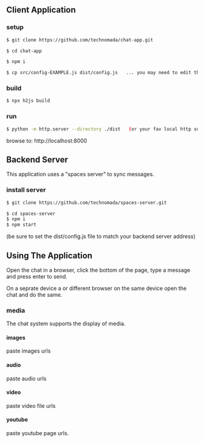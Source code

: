 ## Client Application

### setup
```sh
$ git clone https://github.com/technomada/chat-app.git

$ cd chat-app

$ npm i

$ cp src/config-EXAMPLE.js dist/config.js   ... you may need to edit this file to match your server settings.
```

### build
```sh
$ npx h2js build
```

### run
```sh
$ python -m http.server --directory ./dist   (or your fav local http server)
```
browse to: http://localhost:8000

## Backend Server

This application uses a "spaces server" to sync messages.

### install server
```sh
$ git clone https://github.com/technomada/spaces-server.git

$ cd spaces-server
$ npm i
$ npm start
```
(be sure to set the dist/config.js file to match your backend server address)

## Using The Application

Open the chat in a browser, click the bottom of the page, type a message and press enter to send.

On a seprate device a or different browser on the same device open the chat and do the same.

### media
The chat system supports the display of media.

#### images
paste images urls

#### audio
paste audio urls

#### video
paste video file urls

#### youtube
paste youtube page urls.

